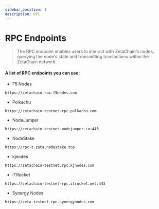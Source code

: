 ```yaml
---
sidebar_position: 1
description: RPC
---
```


# RPC Endpoints

> The RPC endpoint enables users to interact with ZetaChain's nodes, querying the node's state and transmitting transactions within the ZetaChain network.

#### A list of RPC endpoints you can use:

* F5 Nodes
```bash
https://zetachain-rpc.f5nodes.com
```

* Polkachu
```bash
https://zetachain-testnet-rpc.polkachu.com
```

* NodeJumper
```bash
https://zetachain-testnet.nodejumper.io:443
```

* NodeStake
```bash
https://rpc-t.zeta.nodestake.top
```

* kjnodes
```bash
https://zetachain-testnet.rpc.kjnodes.com
```

* ITRocket
```bash
https://zetachain-testnet-rpc.itrocket.net:443
```

* Synergy Nodes
```bash
https://zeta-testnet-rpc.synergynodes.com
```
